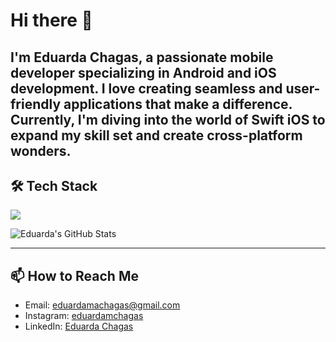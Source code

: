 # Hi there 👋

I'm Eduarda Chagas, a passionate mobile developer specializing in Android and iOS development. I love creating seamless and user-friendly applications that make a difference. Currently, I'm diving into the world of Swift iOS to expand my skill set and create cross-platform wonders.
---

## 🛠️ Tech Stack
<img src="https://skillicons.dev/icons?i=androidstudio,kotlin,java,swift,flutter,dart,git,github,figma" />


![Eduarda's GitHub Stats](https://github-readme-stats.vercel.app/api?username=EduardaAChagas&show_icons=true&theme=radical)  

---

## 📫 How to Reach Me

- Email: [eduardamachagas@gmail.com](mailto:eduardamachagas@gmail.com)
- Instagram: [eduardamchagas](https://www.instagram.com/eduardamchagas/)
- LinkedIn: [Eduarda Chagas](https://www.linkedin.com/in/eduardachagas/)
